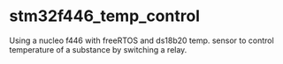 # stm32f446_temp_control
Using a nucleo f446 with freeRTOS and ds18b20 temp. sensor to control temperature of a substance by switching a relay.
